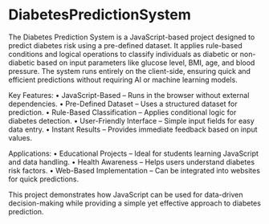# DiabetesPredictionSystem

The Diabetes Prediction System is a JavaScript-based project designed to predict diabetes risk using a pre-defined dataset. It applies rule-based conditions and logical operations to classify individuals as diabetic or non-diabetic based on input parameters like glucose level, BMI, age, and blood pressure. The system runs entirely on the client-side, ensuring quick and efficient predictions without requiring AI or machine learning models.

Key Features:
	•	JavaScript-Based – Runs in the browser without external dependencies.
	•	Pre-Defined Dataset – Uses a structured dataset for prediction.
	•	Rule-Based Classification – Applies conditional logic for diabetes detection.
	•	User-Friendly Interface – Simple input fields for easy data entry.
	•	Instant Results – Provides immediate feedback based on input values.

Applications:
	•	Educational Projects – Ideal for students learning JavaScript and data handling.
	•	Health Awareness – Helps users understand diabetes risk factors.
	•	Web-Based Implementation – Can be integrated into websites for quick predictions.

This project demonstrates how JavaScript can be used for data-driven decision-making while providing a simple yet effective approach to diabetes prediction.
